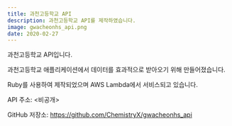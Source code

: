 ```yaml
---
title: 과천고등학교 API
description: 과천고등학교 API를 제작하였습니다.
image: gwacheonhs_api.png
date: 2020-02-27
---
```


과천고등학교 API입니다.

과천고등학교 애플리케이션에서 데이터를 효과적으로 받아오기 위해 만들어졌습니다.

Ruby를 사용하여 제작되었으며 AWS Lambda에서 서비스되고 있습니다.

API 주소: <비공개>

GitHub 저장소: <https://github.com/ChemistryX/gwacheonhs_api>

